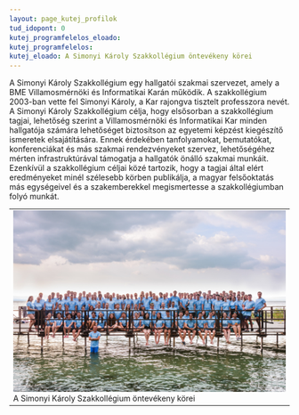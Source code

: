 ```yaml
---
layout: page_kutej_profilok
tud_idopont: 0
kutej_programfelelos_eloado: 
kutej_programfelelos: 
kutej_eloado: A Simonyi Károly Szakkollégium öntevékeny körei
---
```


A Simonyi Károly Szakkollégium egy hallgatói szakmai szervezet, amely a BME Villamosmérnöki és Informatikai Karán működik. A szakkollégium 2003-ban vette fel Simonyi Károly, a Kar rajongva tisztelt professzora nevét. A Simonyi Károly Szakkollégium célja, hogy elsősorban a szakkollégium tagjai, lehetőség szerint a Villamosmérnöki és Informatikai Kar minden hallgatója számára lehetőséget biztosítson az egyetemi képzést kiegészítő ismeretek elsajátítására. Ennek érdekében tanfolyamokat, bemutatókat, konferenciákat és más szakmai rendezvényeket szervez, lehetőségéhez mérten infrastruktúrával támogatja a hallgatók önálló szakmai munkáit. Ezenkívül a szakkollégium céljai közé tartozik, hogy a tagjai által elért eredményeket minél szélesebb körben publikálja, a magyar felsőoktatás más egységeivel és a szakemberekkel megismertesse a szakkollégiumban folyó munkát.



 <table class="picture">
<tr>
<td>

<div class="gallery">
    <img src="images/a_simonyi_karoly_szakkollegium_ontevekeny_korei.jpg" max-width="250" max-height="200">
  <div class="desc">A Simonyi Károly Szakkollégium öntevékeny körei</div>
</div>

</td>
</tr>
</table>

